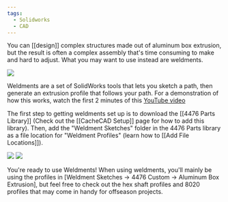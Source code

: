 ```yaml
---
tags:
  - Solidworks
  - CAD
---
```

You can [[design]] complex structures made out of aluminum box extrusion, but the result is often a complex assembly that's time consuming to make and hard to adjust. What you may want to use instead are weldments.

![](https://i.imgur.com/QjHMRUK.png)

Weldments are a set of SolidWorks tools that lets you sketch a path, then generate an extrusion profile that follows your path. For a demonstration of how this works, watch the first 2 minutes of this [YouTube video](https://www.youtube.com/watch?v=U8zpMxDt7xc)

The first step to getting weldments set up is to download the [[4476 Parts Library]] (Check out the [[CacheCAD Setup]] page for how to add this library). Then, add the "Weldment Sketches" folder in the 4476 Parts library as a file location for "Weldment Profiles" (learn how to [[Add File Locations]]).

![](https://i.imgur.com/baZgCxO.png)
![](https://i.imgur.com/a3RHT3J.png)

You're ready to use Weldments! When using weldments, you'll mainly be using the profiles in \[Weldment Sketches -> 4476 Custom -> Aluminum Box Extrusion], but feel free to check out the hex shaft profiles and 8020 profiles that may come in handy for offseason projects.